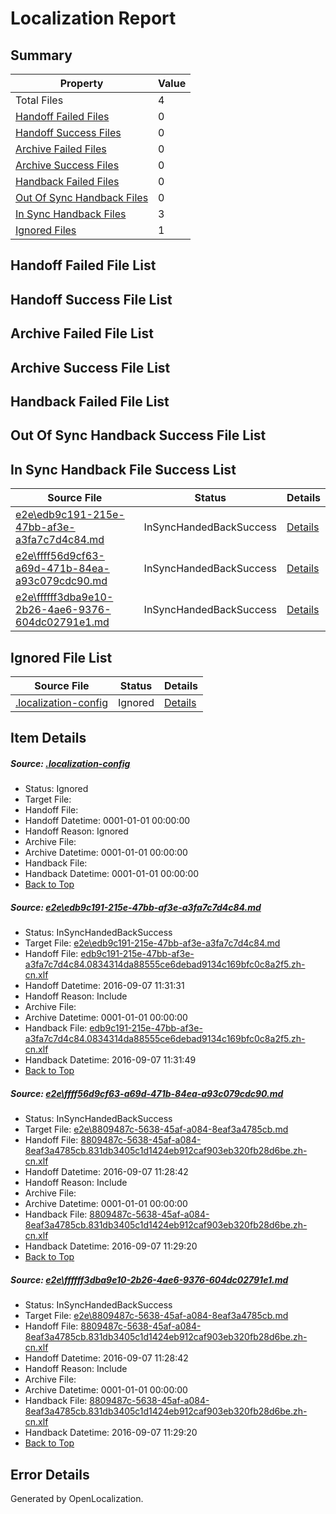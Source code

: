 # <a name='report-top'></a> Localization Report

## Summary
 Property | Value 
 -------- | ----- 
 Total Files | 4
[ Handoff Failed Files ](#handoff-failed-list)| 0
[ Handoff Success Files ](#handoff-success-list)| 0
[ Archive Failed Files ](#archive-failed-list)| 0
[ Archive Success Files ](#archive-success-list)| 0
[ Handback Failed Files ](#handback-failed-list)| 0
[ Out Of Sync Handback Files ](#outofsync-handback-success-list)| 0
[ In Sync Handback Files ](#insync-handback-success-list)| 3
[ Ignored Files ](#ignored-list)| 1

## <a name='handoff-failed-list'></a> Handoff Failed File List

## <a name='handoff-success-list'></a> Handoff Success File List

## <a name='archive-failed-list'></a> Archive Failed File List

## <a name='archive-success-list'></a> Archive Success File List

## <a name='handback-failed-list'></a> Handback Failed File List

## <a name='outofsync-handback-success-list'></a> Out Of Sync Handback Success File List

## <a name='insync-handback-success-list'></a> In Sync Handback File Success List
 Source File | Status | Details 
 ----------- | ------ | ------- 
 [e2e\edb9c191-215e-47bb-af3e-a3fa7c7d4c84.md](https://github.com/OpenLocalizationTestOrg/ol-test0/blob/e38581fc9b0cf3c7f1ecfa2bbc12ae6ebcabeb72/e2e/edb9c191-215e-47bb-af3e-a3fa7c7d4c84.md) | InSyncHandedBackSuccess | [Details](#62d91bf21ec7c29dba91f8574bb17c871938d0061)
 [e2e\ffff56d9cf63-a69d-471b-84ea-a93c079cdc90.md](https://github.com/OpenLocalizationTestOrg/ol-test0/blob/901ffa73a7f045782e6cc19cd6a36931376ff471/e2e/ffff56d9cf63-a69d-471b-84ea-a93c079cdc90.md) | InSyncHandedBackSuccess | [Details](#a22fc25a13744017b513b7dd693d560b50b322aa2)
 [e2e\ffffff3dba9e10-2b26-4ae6-9376-604dc02791e1.md](https://github.com/OpenLocalizationTestOrg/ol-test0/blob/e38581fc9b0cf3c7f1ecfa2bbc12ae6ebcabeb72/e2e/ffffff3dba9e10-2b26-4ae6-9376-604dc02791e1.md) | InSyncHandedBackSuccess | [Details](#a22fc25a13744017b513b7dd693d560b50b322aa3)

## <a name='ignored-list'></a> Ignored File List
 Source File | Status | Details 
 ----------- | ------ | ------- 
 [.localization-config](https://github.com/OpenLocalizationTestOrg/ol-test0/blob/e38581fc9b0cf3c7f1ecfa2bbc12ae6ebcabeb72/.localization-config) | Ignored | [Details](#3d4f252ac210baf56311d7e97dcc2db10974dbd20)

## Item Details
##### <a name='3d4f252ac210baf56311d7e97dcc2db10974dbd20'></a> Source: [.localization-config](https://github.com/OpenLocalizationTestOrg/ol-test0/blob/e38581fc9b0cf3c7f1ecfa2bbc12ae6ebcabeb72/.localization-config)
* Status: Ignored
* Target File: 
* Handoff File: 
* Handoff Datetime: 0001-01-01 00:00:00
* Handoff Reason: Ignored
* Archive File: 
* Archive Datetime: 0001-01-01 00:00:00
* Handback File: 
* Handback Datetime: 0001-01-01 00:00:00
* [Back to Top](#report-top)

##### <a name='62d91bf21ec7c29dba91f8574bb17c871938d0061'></a> Source: [e2e\edb9c191-215e-47bb-af3e-a3fa7c7d4c84.md](https://github.com/OpenLocalizationTestOrg/ol-test0/blob/e38581fc9b0cf3c7f1ecfa2bbc12ae6ebcabeb72/e2e/edb9c191-215e-47bb-af3e-a3fa7c7d4c84.md)
* Status: InSyncHandedBackSuccess
* Target File: [e2e\edb9c191-215e-47bb-af3e-a3fa7c7d4c84.md](https://github.com/OpenLocalizationTestOrg/ol-test0-zhcn/blob/17834f3837c0736c0a041a8a183326c54200498d/e2e/edb9c191-215e-47bb-af3e-a3fa7c7d4c84.md)
* Handoff File: [edb9c191-215e-47bb-af3e-a3fa7c7d4c84.0834314da88555ce6debad9134c169bfc0c8a2f5.zh-cn.xlf](https://github.com/OpenLocalizationTestOrg/ol-test0-handoff/blob/3c235ac0a8ba75f171b3944554238b2a20c10194/ol-handoff/OpenLocalizationTestOrg/ol-test0-zhcn/ci/ht/edb9c191-215e-47bb-af3e-a3fa7c7d4c84.0834314da88555ce6debad9134c169bfc0c8a2f5.zh-cn.xlf)
* Handoff Datetime: 2016-09-07 11:31:31
* Handoff Reason: Include
* Archive File: 
* Archive Datetime: 0001-01-01 00:00:00
* Handback File: [edb9c191-215e-47bb-af3e-a3fa7c7d4c84.0834314da88555ce6debad9134c169bfc0c8a2f5.zh-cn.xlf](https://github.com/OpenLocalizationTestOrg/ol-test0-handback/blob/48d0d19b820fc53625be26f55f3126de70c02672/ol-handback/OpenLocalizationTestOrg/ol-test0-zhcn/ci/ht/edb9c191-215e-47bb-af3e-a3fa7c7d4c84.0834314da88555ce6debad9134c169bfc0c8a2f5.zh-cn.xlf)
* Handback Datetime: 2016-09-07 11:31:49
* [Back to Top](#report-top)

##### <a name='a22fc25a13744017b513b7dd693d560b50b322aa2'></a> Source: [e2e\ffff56d9cf63-a69d-471b-84ea-a93c079cdc90.md](https://github.com/OpenLocalizationTestOrg/ol-test0/blob/901ffa73a7f045782e6cc19cd6a36931376ff471/e2e/ffff56d9cf63-a69d-471b-84ea-a93c079cdc90.md)
* Status: InSyncHandedBackSuccess
* Target File: [e2e\8809487c-5638-45af-a084-8eaf3a4785cb.md](https://github.com/OpenLocalizationTestOrg/ol-test0-zhcn/blob/bd9bf898d38bf9e1b4263555a760b2112e043ae7/e2e/8809487c-5638-45af-a084-8eaf3a4785cb.md)
* Handoff File: [8809487c-5638-45af-a084-8eaf3a4785cb.831db3405c1d1424eb912caf903eb320fb28d6be.zh-cn.xlf](https://github.com/OpenLocalizationTestOrg/ol-test0-handoff/blob/6ccb4670172e1ec6413d399d424612945f4b69dd/ol-handoff/OpenLocalizationTestOrg/ol-test0-zhcn/ci/ht/8809487c-5638-45af-a084-8eaf3a4785cb.831db3405c1d1424eb912caf903eb320fb28d6be.zh-cn.xlf)
* Handoff Datetime: 2016-09-07 11:28:42
* Handoff Reason: Include
* Archive File: 
* Archive Datetime: 0001-01-01 00:00:00
* Handback File: [8809487c-5638-45af-a084-8eaf3a4785cb.831db3405c1d1424eb912caf903eb320fb28d6be.zh-cn.xlf](https://github.com/OpenLocalizationTestOrg/ol-test0-handback/blob/48d3e86844df7ee0a8744a1a72b5d1019592bedd/ol-handback/OpenLocalizationTestOrg/ol-test0-zhcn/ci/ht/8809487c-5638-45af-a084-8eaf3a4785cb.831db3405c1d1424eb912caf903eb320fb28d6be.zh-cn.xlf)
* Handback Datetime: 2016-09-07 11:29:20
* [Back to Top](#report-top)

##### <a name='a22fc25a13744017b513b7dd693d560b50b322aa3'></a> Source: [e2e\ffffff3dba9e10-2b26-4ae6-9376-604dc02791e1.md](https://github.com/OpenLocalizationTestOrg/ol-test0/blob/e38581fc9b0cf3c7f1ecfa2bbc12ae6ebcabeb72/e2e/ffffff3dba9e10-2b26-4ae6-9376-604dc02791e1.md)
* Status: InSyncHandedBackSuccess
* Target File: [e2e\8809487c-5638-45af-a084-8eaf3a4785cb.md](https://github.com/OpenLocalizationTestOrg/ol-test0-zhcn/blob/bd9bf898d38bf9e1b4263555a760b2112e043ae7/e2e/8809487c-5638-45af-a084-8eaf3a4785cb.md)
* Handoff File: [8809487c-5638-45af-a084-8eaf3a4785cb.831db3405c1d1424eb912caf903eb320fb28d6be.zh-cn.xlf](https://github.com/OpenLocalizationTestOrg/ol-test0-handoff/blob/6ccb4670172e1ec6413d399d424612945f4b69dd/ol-handoff/OpenLocalizationTestOrg/ol-test0-zhcn/ci/ht/8809487c-5638-45af-a084-8eaf3a4785cb.831db3405c1d1424eb912caf903eb320fb28d6be.zh-cn.xlf)
* Handoff Datetime: 2016-09-07 11:28:42
* Handoff Reason: Include
* Archive File: 
* Archive Datetime: 0001-01-01 00:00:00
* Handback File: [8809487c-5638-45af-a084-8eaf3a4785cb.831db3405c1d1424eb912caf903eb320fb28d6be.zh-cn.xlf](https://github.com/OpenLocalizationTestOrg/ol-test0-handback/blob/48d3e86844df7ee0a8744a1a72b5d1019592bedd/ol-handback/OpenLocalizationTestOrg/ol-test0-zhcn/ci/ht/8809487c-5638-45af-a084-8eaf3a4785cb.831db3405c1d1424eb912caf903eb320fb28d6be.zh-cn.xlf)
* Handback Datetime: 2016-09-07 11:29:20
* [Back to Top](#report-top)


## Error Details

Generated by OpenLocalization.
